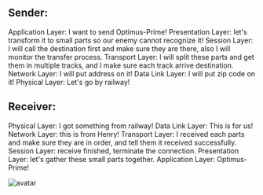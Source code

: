 ## Sender:
Application Layer: I want to send Optimus-Prime!
Presentation Layer: let's transform it to small parts so our enemy cannot recognize it!
Session Layer: I will call the destination first and make sure they are there, also I will monitor the transfer process.
Transport Layer: I will split these parts and get them in multiple tracks, and I make sure each track arrive destination.
Network Layer: I will put address on it!
Data Link Layer: I will put zip code on it!
Physical Layer: Let's go by railway!

## Receiver:
Physical Layer: I got something from railway!
Data Link Layer: This is for us! 
Network Layer: this is from Henry!
Transport Layer: I received each parts and make sure they are in order, and tell them it received successfully.
Session Layer: receive finished, terminate the connection.
Presentation Layer: let's gather these small parts together.
Application Layer: Optimus-Prime!

<img src="/Users/linzhang/Documents/Java/knowledge/basic/image/osi.jpg" alt="avatar" style="zoom:100%;" />
